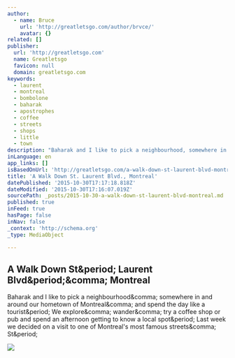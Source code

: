 ```yaml
---
author:
  - name: Bruce
    url: 'http://greatletsgo.com/author/brvce/'
    avatar: {}
related: []
publisher:
  url: 'http://greatletsgo.com'
  name: Greatletsgo
  favicon: null
  domain: greatletsgo.com
keywords:
  - laurent
  - montreal
  - bombolone
  - baharak
  - apostrophes
  - coffee
  - streets
  - shops
  - little
  - town
description: "Baharak and I like to pick a neighbourhood, somewhere in and around our hometown of Montreal, and spend the day like a tourist. We explore, wander, try a coffee shop or pub and spend an afternoon getting to know a local spot. Last week we decided on a visit to one of Montreal's most famous streets, St."
inLanguage: en
app_links: []
isBasedOnUrl: 'http://greatletsgo.com/a-walk-down-st-laurent-blvd-montreal/'
title: 'A Walk Down St. Laurent Blvd., Montreal'
datePublished: '2015-10-30T17:17:18.818Z'
dateModified: '2015-10-30T17:16:07.019Z'
sourcePath: _posts/2015-10-30-a-walk-down-st-laurent-blvd-montreal.md
published: true
inFeed: true
hasPage: false
inNav: false
_context: 'http://schema.org'
_type: MediaObject

---
```

<article style=""><h1>A Walk Down St&amp;period; Laurent Blvd&amp;period;&amp;comma; Montreal</h1><p>Baharak and I like to pick a neighbourhood&amp;comma; somewhere in and around our hometown of Montreal&amp;comma; and spend the day like a tourist&amp;period; We explore&amp;comma; wander&amp;comma; try a coffee shop or pub and spend an afternoon getting to know a local spot&amp;period; Last week we decided on a visit to one of Montreal's most famous streets&amp;comma; St&amp;period;</p><img src="http://i2.wp.com/greatletsgo.com/wp-content/uploads/2015/08/StLaurentWalk-1-2.jpg?resize=600%2C854" /></article>